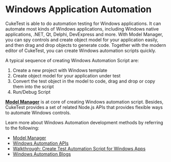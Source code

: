 # Windows Application Automation

CukeTest is able to do automation testing for Windows applications. It can automate most kinds of Windows applications, including Windows native applications, .NET, Qt, Delphi, DevExpress and more. With Model Manager, you can spy controls and create object model for your application easily, and then drag and drop objects to generate code. Together with the modern editor of CukeTest, you can create Windows automation scripts quickly.

A typical sequence of creating Windows Automation Script are:

1. Create a new project with Windows template
2. Create object model for your application under test
3. Convert the test object in the model to code, drag and drop or copy them into the script
4. Run/Debug Script

**[Model Manager](/model_mgr/index.md)** is at core of creating Windows automation script. Besides, CukeTest provides a set of related Node.js APIs that provides flexible ways to automate Windows controls.

Learn more about Windows Automation development methods by referring to the following:

* [Model Manager](/model_mgr/model_index.md)
* [Windows Automation APIs](/node_api/node_index.md)
* [Walkthrough: Create Test Automation Script for Windows Apps](/walk/4_windows.md)
* [Windows Automation Blogs](http://www.leanpro.cn/blogs#windows)
